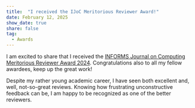 ```yaml
---
title:  "I received the IJoC Meritorious Reviewer Award!"
date: February 12, 2025
show_date: true
share: false
tag:
  - Awards
---
```


I am excited to share that I received the [INFORMS Journal on Computing Meritorious Reviewer Award 2024](https://pubsonline.informs.org/doi/10.1287/ijoc.2025.merits.v37.n2). Congratulations also to all my fellow awardees, keep up the great work!

Despite my rather young academic career, I have seen both excellent and, well, not-so-great reviews. Knowing how frustrating unconstructive feedback can be, I am happy to be recognized as one of the better reviewers.